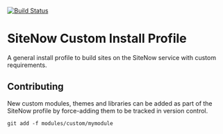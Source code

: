 [![Build Status](https://travis-ci.org/ITS-UofIowa/sitenow_custom_profile.svg?branch=7.x-2.x)](https://travis-ci.org/ITS-UofIowa/sitenow_custom_profile)

# SiteNow Custom Install Profile
A general install profile to build sites on the SiteNow service with custom
requirements.

## Contributing
New custom modules, themes and libraries can be added as part of the SiteNow
profile by force-adding them to be tracked in version control.

`git add -f modules/custom/mymodule`
